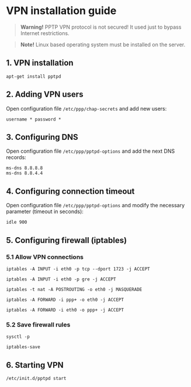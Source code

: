 # VPN installation guide
> **Warning!** PPTP VPN protocol is not secured! It used just to bypass Internet restrictions.

> **Note!** Linux based operating system must be installed on the server.

## 1. VPN installation
```shell
apt-get install pptpd
```

## 2. Adding VPN users
Open configuration file `/etc/ppp/chap-secrets` and add new users:
```
username * password *
```

## 3. Configuring DNS
Open configuration file `/etc/ppp/pptpd-options` and add the next DNS records:
```
ms-dns 8.8.8.8
ms-dns 8.8.4.4
```

## 4. Configuring connection timeout
Open configuration file `/etc/ppp/pptpd-options` and modify the necessary parameter (timeout in seconds):
```
idle 900
```

## 5. Configuring firewall (iptables)

### 5.1 Allow VPN connections
```
iptables -A INPUT -i eth0 -p tcp --dport 1723 -j ACCEPT
```
```
iptables -A INPUT -i eth0 -p gre -j ACCEPT
```
```
iptables -t nat -A POSTROUTING -o eth0 -j MASQUERADE
```
```
iptables -A FORWARD -i ppp+ -o eth0 -j ACCEPT
```
```
iptables -A FORWARD -i eth0 -o ppp+ -j ACCEPT
```

### 5.2 Save firewall rules
```
sysctl -p
```
```
iptables-save
```

## 6. Starting VPN
```
/etc/init.d/pptpd start
```